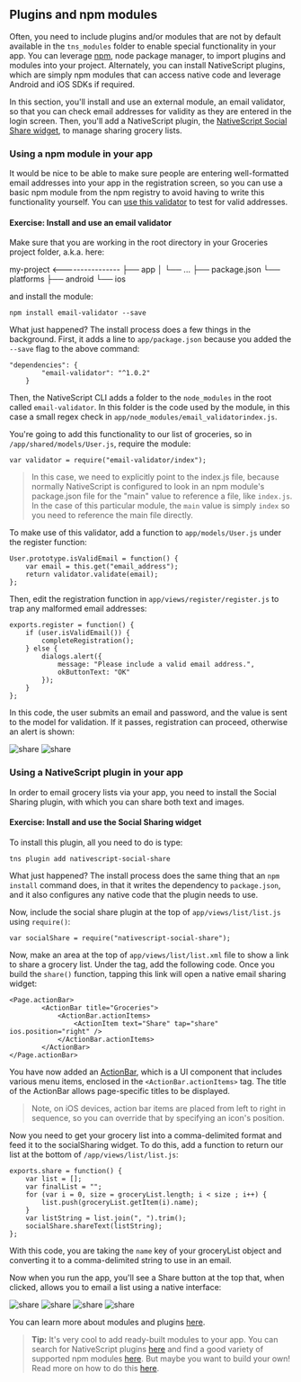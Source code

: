 ## Plugins and npm modules

Often, you need to include plugins and/or modules that are not by default available in the `tns_modules` folder to enable special functionality in your app. You can leverage [npm](https://www.npmjs.com/), node package manager, to import plugins and modules into your project. Alternately, you can install NativeScript plugins, which are simply npm modules that can access native code and leverage Android and iOS SDKs if required. 

In this section, you'll install and use an external module, an email validator, so that you can check email addresses for validity as they are entered in the login screen. Then, you'll add a NativeScript plugin, the [NativeScript Social Share widget](https://www.npmjs.com/package/nativescript-social-share), to manage sharing grocery lists. 

### Using a npm module in your app

It would be nice to be able to make sure people are entering well-formatted email addresses into your app in the registration screen, so you can use a basic npm module from the npm registry to avoid having to write this functionality yourself. You can [use this validator](https://www.npmjs.com/package/email-validator) to test for valid addresses.

<h4 class="exercise-start">
    <b>Exercise</b>: Install and use an email validator
</h4>

Make sure that you are working in the root directory in your Groceries project folder, a.k.a. here:

my-project <----------------
    ├── app
    │   └── ...
    ├── package.json
    └── platforms
        ├── android
        └── ios 

and install the module:

```
npm install email-validator --save
```
What just happened? The install process does a few things in the background. First, it adds a line to `app/package.json` because you added the `--save` flag to the above command:

```
"dependencies": {
		"email-validator": "^1.0.2"
	}
```
Then, the NativeScript CLI adds a folder to the `node_modules` in the root called `email-validator`. In this folder is the code used by the module, in this case a small regex check in `app/node_modules/email_validatorindex.js`. 

You're going to add this functionality to our list of groceries, so in `/app/shared/models/User.js`, require the module:

```
var validator = require("email-validator/index");

```

>In this case, we need to explicitly point to the index.js file, because normally NativeScript is configured to look in an npm module's package.json file for the "main" value to reference a file, like `index.js`. In the case of this particular module, the `main` value is simply `index` so you need to reference the main file directly.

To make use of this validator, add a function to `app/models/User.js` under the register function:

```
User.prototype.isValidEmail = function() {
	var email = this.get("email_address");
	return validator.validate(email);
};
```
Then, edit the registration function in `app/views/register/register.js` to trap any malformed email addresses:

```
exports.register = function() {
	if (user.isValidEmail()) {
		completeRegistration();
	} else {
		dialogs.alert({
			message: "Please include a valid email address.",
			okButtonText: "OK"
		});
	}
};
```
In this code, the user submits an email and password, and the value is sent to the model for validation. If it passes, registration can proceed, otherwise an alert is shown:

![share](images/email-validate-ios.png)
![share](images/email-validate-android.png) 

<div class="exercise-end"></div>

### Using a NativeScript plugin in your app

In order to email grocery lists via your app, you need to install the Social Sharing plugin, with which you can share both text and images. 

<h4 class="exercise-start">
    <b>Exercise</b>: Install and use the Social Sharing widget
</h4>

To install this plugin, all you need to do is type:

```
tns plugin add nativescript-social-share
```
What just happened? The install process does the same thing that an `npm install` command does, in that it writes the dependency to `package.json`, and it also configures any native code that the plugin needs to use. 

Now, include the social share plugin at the top of `app/views/list/list.js` using `require()`:

```
var socialShare = require("nativescript-social-share");
```

Now, make an area at the top of `app/views/list/list.xml` file to show a link to share a grocery list. Under the <Page> tag, add the following code. Once you build the `share()` function, tapping this link will open a native email sharing widget:

```
<Page.actionBar>
		<ActionBar title="Groceries">
			<ActionBar.actionItems>
				<ActionItem text="Share" tap="share" ios.position="right" />
			</ActionBar.actionItems>
		</ActionBar>
</Page.actionBar>
```
You have now added an [ActionBar](https://docs.nativescript.org/ApiReference/ui/action-bar/ActionBar), which is a UI component that includes various menu items, enclosed in the `<ActionBar.actionItems>` tag. The title of the ActionBar allows page-specific titles to be displayed.

>Note, on iOS devices, action bar items are placed from left to right in sequence, so you can override that by specifying an icon's position.

Now you need to get your grocery list into a comma-delimited format and feed it to the socialSharing widget. To do this, add a function to return our list at the bottom of `/app/views/list/list.js`:

```
exports.share = function() {
	var list = [];
	var finalList = "";
	for (var i = 0, size = groceryList.length; i < size ; i++) {
		list.push(groceryList.getItem(i).name);
	}
	var listString = list.join(", ").trim();
	socialShare.shareText(listString);
};
```
With this code, you are taking the `name` key of your groceryList object and converting it to a comma-delimited string to use in an email.

<div class="exercise-end"></div>


Now when you run the app, you'll see a Share button at the top that, when clicked, allows you to email a list using a native interface:

![share](images/share-view-ios.png)
![share](images/share-email-ios.png)
![share](images/share-view-android.png)
![share](images/share-email-android.png)

You can learn more about modules and plugins [here](https://www.nativescript.org/blog/using-npm-modules-and-nativescript-plugins).

>**Tip:** It's very cool to add ready-built modules to your app. You can search for NativeScript plugins [here](https://www.npmjs.com/search?q=nativescript) and find a good variety of supported npm modules [here](https://github.com/NativeScript/NativeScript/wiki/supported-npm-modules). But maybe you want to build your own! Read more on how to do this [here](http://developer.telerik.com/featured/building-your-own-nativescript-modules-for-npm/).

